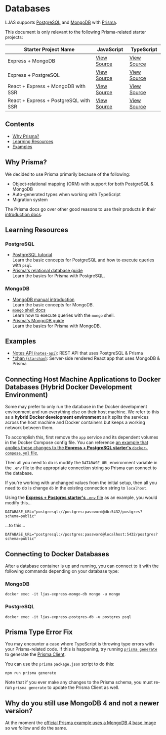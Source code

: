 # Databases

LJAS supports [PostgreSQL](https://postgresql.org) and [MongoDB](https://mongodb.com) with [Prisma](https://prisma.io).

This document is only relevant to the following Prisma-related starter projects:

| Starter Project Name                  | JavaScript                                                  | TypeScript                                                     |
| ------------------------------------- | ----------------------------------------------------------- | -------------------------------------------------------------- |
| Express + MongoDB                     | [View Source](../../../starters/express-mongo)              | [View Source](../../../starters/express-mongo-ts)              |
| Express + PostgreSQL                  | [View Source](../../../starters/express-postgres)           | [View Source](../../../starters/express-postgres-ts)           |
| React + Express + MongoDB with SSR    | [View Source](../../../starters/react-express-mongo-ssr)    | [View Source](../../../starters/react-express-mongo-ssr-ts)    |
| React + Express + PostgreSQL with SSR | [View Source](../../../starters/react-express-postgres-ssr) | [View Source](../../../starters/react-express-postgres-ssr-ts) |

## Contents

-   [Why Prisma?](#why-prisma)
-   [Learning Resources](#learning-resources)
-   [Examples](#examples)

## Why Prisma?

We decided to use Prisma primarily because of the following:

-   Object-relational mapping (ORM) with support for both PostgreSQL & MongoDB
-   Auto-generated types when working with TypeScript
-   Migration system

The Prisma docs go over other good reasons to use their products in their [introduction docs](https://.prisma.io/docs/concepts/overview/why-prisma).

## Learning Resources

### PostgreSQL

-   [PostgreSQL tutorial](https://postgresql.org/docs/current/tutorial.html)  
    Learn the basic concepts for PostgreSQL and how to execute queries with `psql`.
-   [Prisma's relational database guide](https://prisma.io/docs/getting-started/setup-prisma/start-from-scratch/relational-databases-typescript-postgresql)  
    Learn the basics for Prisma with PostgreSQL.

### MongoDB

-   [MongoDB manual introduction](https://mongodb.com/docs/manual/introduction)  
     Learn the basic concepts for MongoDB.
-   [`mongo` shell docs](https://mongodb.com/docs/v4.4/mongo)  
    Learn how to execute queries with the `mongo` shell.
-   [Prisma's MongoDB guide](https://prisma.io/docs/getting-started/setup-prisma/start-from-scratch/mongodb-typescript-mongodb)  
    Learn the basics for Prisma with MongoDB.

## Examples

-   [Notes API (`notes-api`)](../../../examples/notes-api): REST API that uses PostgreSQL & Prisma
-   [\*chan (`starchan`)](../../../examples/starchan): Server-side rendered React app that uses MongoDB & Prisma

## Connecting Host Machine Applications to Docker Databases (Hybrid Docker Development Environment)

Some may prefer to only run the database in the Docker development environment and run everything else on their host machine. We refer to this as a **hybrid Docker development environment** as it splits the services across the host machine and Docker containers but keeps a working network between them.

To accomplish this, first remove the `app` service and its dependent volumes in the Docker Compose config file. You can reference [an example that applies these changes to the **Express + PostgreSQL starter's** `docker-compose.yml` file.](./docker-compose.hybrid-example.yml)

Then all you need to do is modify the `DATABASE_URL` environment variable in the `.env` file to the appropriate connection string so Prisma can connect to the database.

If you're working with unchanged values from the initial setup, then all you need to do is change `db` in the existing connection string to `localhost`.

Using the [**Express + Postgres starter's** `.env` file](../../../starters/express-postgres/.env.example) as an example, you would modify this...

```
DATABASE_URL="postgresql://postgres:password@db:5432/postgres?schema=public"
```

...to this...

```
DATABASE_URL="postgresql://postgres:password@localhost:5432/postgres?schema=public"
```

## Connecting to Docker Databases

After a database container is up and running, you can connect to it with the following commands depending on your database type:

### MongoDB

```console
docker exec -it ljas-express-mongo-db mongo -u mongo
```

### PostgreSQL

```console
docker exec -it ljas-express-postgres-db -u postgres psql
```

## Prisma Type Error Fix

You may encounter a case where TypeScript is throwing type errors with your Prisma-related code. If this is happening, try running [`prisma generate`](https://prisma.io/docs/orm/prisma-client/setup-and-configuration/generating-prisma-client) to generate the [Prisma Client](https://prisma.io/docs/orm/prisma-client/setup-and-configuration/introduction).

You can use the `prisma` `package.json` script to do this:

```console
npm run prisma generate
```

Note that if you ever make any changes to the Prisma schema, you must re-run `prisma generate` to update the Prisma Client as well.

## Why do you still use MongoDB 4 and not a newer version?

At the moment the [official Prisma example uses a MongoDB 4 base image](https://github.com/prisma/prisma/blob/main/docker/mongodb_replica/Dockerfile) so we follow and do the same.
